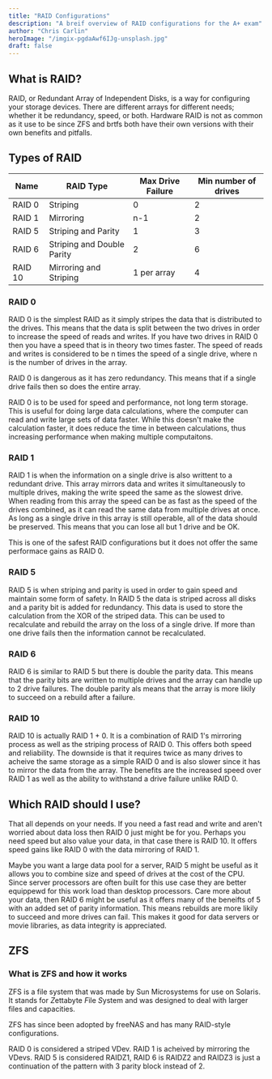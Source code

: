 ```yaml
---
title: "RAID Configurations"
description: "A breif overview of RAID configurations for the A+ exam"
author: "Chris Carlin"
heroImage: "/imgix-pgdaAwf6IJg-unsplash.jpg"
draft: false
---
```


## What is RAID?

RAID, or Redundant Array of Independent Disks, is a way for configuring your storage devices. There are different arrays for different needs; whether it be redundancy, speed, or both. Hardware RAID is not as common as it use to be since ZFS and brtfs both have their own versions with their own benefits and pitfalls.

## Types of RAID

| Name    | RAID Type                  | Max Drive Failure | Min number of drives |
| ---     | ---                        |  ---              | ---                  | 
| RAID 0  | Striping                   | 0                 | 2                    |
| RAID 1  | Mirroring                  | n-1               | 2                    | 
| RAID 5  | Striping and Parity        | 1                 | 3                    |
| RAID 6  | Striping and Double Parity | 2                 | 6                    |
| RAID 10 | Mirroring and Striping     | 1 per array       | 4                    |

### RAID 0

RAID 0 is the simplest RAID as it simply stripes the data that is distributed to the drives. 
This means that the data is split between the two drives in order to increase the speed of reads and writes. If you have two drives in RAID 0 then you have a speed that is in theory two times faster. The speed of reads and writes is considered to be n times the speed of a single drive, where n is the number of drives in the array.

RAID 0 is dangerous as it has zero redundancy. This means that if a single drive fails then so does the entire array. 

RAID 0 is to be used for speed and performance, not long term storage. This is useful for doing large data calculations, where the computer can read and write large sets of data faster. While this doesn't make the calculation faster, it does reduce the time in between calculations, thus increasing performance when making multiple computaitons. 

### RAID 1

RAID 1 is when the information on a single drive is also writtent to a redundant drive. This array mirrors data and writes it simultaneously to multiple drives, making the write speed the same as the slowest drive. When reading from this array the speed can be as fast as the speed of the drives combined, as it can read the same data from multiple drives at once. 
As long as a single drive in this array is still operable, all of the data should be preserved. This means that you can lose all but 1 drive and be OK.

This is one of the safest RAID configurations but it does not offer the same performace gains as RAID 0.

### RAID 5

RAID 5 is when striping and parity is used in order to gain speed and maintain some form of safety. In RAID 5 the data is striped across all disks and a parity bit is added for redundancy. This data is used to store the calculation from the XOR of the striped data. This can be used to recalculate and rebuild the array on the loss of a single drive. If more than one drive fails then the information cannot be recalculated. 

### RAID 6

RAID 6 is similar to RAID 5 but there is double the parity data. This means that the parity bits are written to multiple drives and the array can handle up to 2 drive failures. The double parity als means that the array is more likily to succeed on a rebuild after a failure.

### RAID 10

RAID 10 is actually RAID 1 + 0. It is a combination of RAID 1's mirroring process as well as the striping process of RAID 0. This offers both speed and reliability. The downside is that it requires twice as many drives to acheive the same storage as a simple RAID 0 and is also slower since it has to mirror the data from the array. The benefits are the increased speed over RAID 1 as well as the ability to withstand a drive failure unlike RAID 0.


## Which RAID should I use?

That all depends on your needs. If you need a fast read and write and aren't worried about data loss then RAID 0 just might be for you. Perhaps you need speed but also value your data, in that case there is RAID 10. It offers speed gains like RAID 0 with the data mirroring of RAID 1. 

Maybe you want a large data pool for a server, RAID 5 might be useful as it allows you to combine size and speed of drives at the cost of the CPU. Since server processors are often built for this use case they are better equippewd for this work load than desktop processors. 
Care more about your data, then RAID 6 might be useful as it offers many of the beneifts of 5 with an added set of parity information. This means rebuilds are more likily to succeed and more drives can fail. This makes it good for data servers or movie libraries, as data integrity is appreciated. 

## ZFS

### What is ZFS and how it works

ZFS is a file system that was made by Sun Microsystems for use on Solaris. It stands for *Z*ettabyte *F*ile *S*ystem and was designed to deal with larger files and capacities. 

ZFS has since been adopted by freeNAS and has many RAID-style configurations. 

RAID 0 is considered a striped VDev. RAID 1 is acheived by mirroring the VDevs. RAID 5 is considered RAIDZ1, RAID 6 is RAIDZ2 and RAIDZ3 is just a continuation of the pattern with 3 parity block instead of 2. 